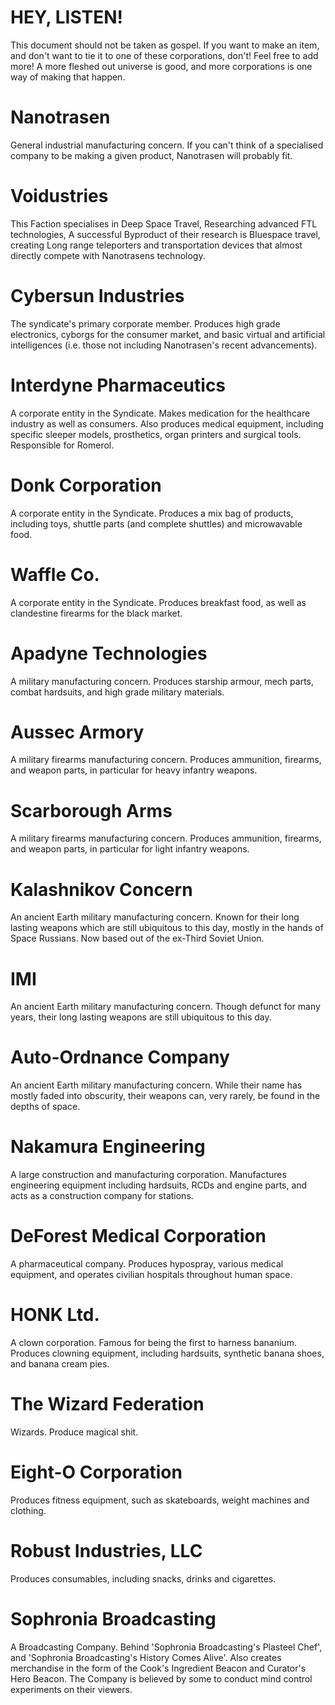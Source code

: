 # HEY, LISTEN!
This document should not be taken as gospel. If you want to make an item, and don't want to tie it to one of these corporations, don't! Feel free to add more! A more fleshed out universe is good, and more corporations is one way of making that happen.

# Nanotrasen
General industrial manufacturing concern. If you can't think of a specialised company to be making a given product, Nanotrasen will probably fit.

# Voidustries
This Faction specialises in Deep Space Travel, Researching advanced FTL technologies, A successful Byproduct of their research is Bluespace travel, creating Long range teleporters and transportation devices that almost directly compete with Nanotrasens technology.

# Cybersun Industries
The syndicate's primary corporate member. Produces high grade electronics, cyborgs for the consumer market, and basic virtual and artificial intelligences (i.e. those not including Nanotrasen's recent advancements).

# Interdyne Pharmaceutics
A corporate entity in the Syndicate. Makes medication for the healthcare industry as well as consumers. Also produces medical equipment, including specific sleeper models, prosthetics, organ printers and surgical tools. Responsible for Romerol.

# Donk Corporation
A corporate entity in the Syndicate. Produces a mix bag of products, including toys, shuttle parts (and complete shuttles) and microwavable food.

# Waffle Co.
A corporate entity in the Syndicate. Produces breakfast food, as well as clandestine firearms for the black market.

# Apadyne Technologies
A military manufacturing concern. Produces starship armour, mech parts, combat hardsuits, and high grade military materials.

# Aussec Armory
A military firearms manufacturing concern. Produces ammunition, firearms, and weapon parts, in particular for heavy infantry weapons.

# Scarborough Arms
A military firearms manufacturing concern. Produces ammunition, firearms, and weapon parts, in particular for light infantry weapons.

# Kalashnikov Concern
An ancient Earth military manufacturing concern. Known for their long lasting weapons which are still ubiquitous to this day, mostly in the hands of Space Russians. Now based out of the ex-Third Soviet Union.

# IMI
An ancient Earth military manufacturing concern. Though defunct for many years, their long lasting weapons are still ubiquitous to this day.

# Auto-Ordnance Company
An ancient Earth military manufacturing concern. While their name has mostly faded into obscurity, their weapons can, very rarely, be found in the depths of space.

# Nakamura Engineering
A large construction and manufacturing corporation. Manufactures engineering equipment including hardsuits, RCDs and engine parts, and acts as a construction company for stations.

# DeForest Medical Corporation
A pharmaceutical company. Produces hypospray, various medical equipment, and operates civilian hospitals throughout human space.

# HONK Ltd.
A clown corporation. Famous for being the first to harness bananium. Produces clowning equipment, including hardsuits, synthetic banana shoes, and banana cream pies.

# The Wizard Federation
Wizards. Produce magical shit.

# Eight-O Corporation
Produces fitness equipment, such as skateboards, weight machines and clothing.

# Robust Industries, LLC
Produces consumables, including snacks, drinks and cigarettes.

# Sophronia Broadcasting
A Broadcasting Company. Behind 'Sophronia Broadcasting's Plasteel Chef', and 'Sophronia Broadcasting's History Comes Alive'. Also creates merchandise in the form of the Cook's Ingredient Beacon and Curator's Hero Beacon. The Company is believed by some to conduct mind control experiments on their viewers. 
